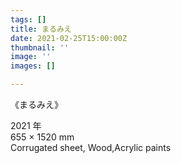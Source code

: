 ```yaml
---
tags: []
title: まるみえ
date: 2021-02-25T15:00:00Z
thumbnail: ''
image: ''
images: []

---
```

《まるみえ》

2021 年  
655 × 1520 mm  
Corrugated sheet, Wood,Acrylic paints